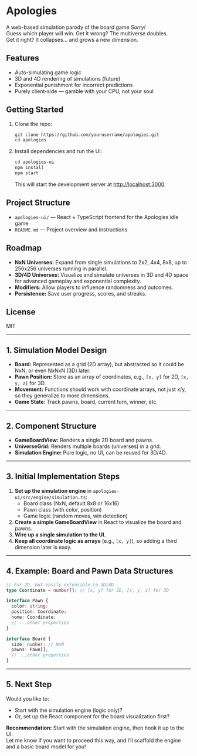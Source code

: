 # Apologies

A web-based simulation parody of the board game *Sorry!*  
Guess which player will win. Get it wrong? The multiverse doubles.  
Get it right? It collapses... and grows a new dimension.

## Features

- Auto-simulating game logic
- 3D and 4D rendering of simulations (future)
- Exponential punishment for incorrect predictions
- Purely client-side — gamble with your CPU, not your soul

## Getting Started

1. Clone the repo:
   ```bash
   git clone https://github.com/yourusername/apologies.git
   cd apologies
   ```

2. Install dependencies and run the UI:
   ```bash
   cd apologies-ui
   npm install
   npm start
   ```
   This will start the development server at [http://localhost:3000](http://localhost:3000).

## Project Structure

- `apologies-ui/` — React + TypeScript frontend for the Apologies idle game
- `README.md` — Project overview and instructions

## Roadmap

- **NxN Universes:** Expand from single simulations to 2x2, 4x4, 8x8, up to 256x256 universes running in parallel.
- **3D/4D Universes:** Visualize and simulate universes in 3D and 4D space for advanced gameplay and exponential complexity.
- **Modifiers:** Allow players to influence randomness and outcomes.
- **Persistence:** Save user progress, scores, and streaks.

## License

MIT

---

## 1. **Simulation Model Design**

- **Board:** Represented as a grid (2D array), but abstracted so it could be NxN, or even NxNxN (3D) later.
- **Pawn Position:** Store as an array of coordinates, e.g., `[x, y]` for 2D, `[x, y, z]` for 3D.
- **Movement:** Functions should work with coordinate arrays, not just x/y, so they generalize to more dimensions.
- **Game State:** Track pawns, board, current turn, winner, etc.

---

## 2. **Component Structure**

- **GameBoardView:** Renders a single 2D board and pawns.
- **UniverseGrid:** Renders multiple boards (universes) in a grid.
- **Simulation Engine:** Pure logic, no UI, can be reused for 3D/4D.

---

## 3. **Initial Implementation Steps**

1. **Set up the simulation engine** in `apologies-ui/src/engine/simulation.ts`:
    - Board class (NxN, default 8x8 or 16x16)
    - Pawn class (with color, position)
    - Game logic (random moves, win detection)
2. **Create a simple GameBoardView** in React to visualize the board and pawns.
3. **Wire up a single simulation to the UI.**
4. **Keep all coordinate logic as arrays** (e.g., `[x, y]`), so adding a third dimension later is easy.

---

## 4. **Example: Board and Pawn Data Structures**

```ts
// For 2D, but easily extensible to 3D/4D
type Coordinate = number[]; // [x, y] for 2D, [x, y, z] for 3D

interface Pawn {
  color: string;
  position: Coordinate;
  home: Coordinate;
  // ...other properties
}

interface Board {
  size: number; // NxN
  pawns: Pawn[];
  // ...other properties
}
```

---

## 5. **Next Step**

Would you like to:
- Start with the simulation engine (logic only)?
- Or, set up the React component for the board visualization first?

**Recommendation:** Start with the simulation engine, then hook it up to the UI.  
Let me know if you want to proceed this way, and I’ll scaffold the engine and a basic board model for you!
